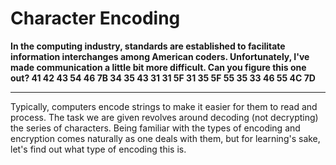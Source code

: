 # Character Encoding

**In the computing industry, standards are established to facilitate information interchanges among American coders. Unfortunately, I've made communication a little bit more difficult. Can you figure this one out? 41 42 43 54 46 7B 34 35 43 31 31 5F 31 35 5F 55 35 33 46 55 4C 7D**

---

Typically, computers encode strings to make it easier for them to read and process. The task we are given revolves around decoding (not decrypting) the series of characters. Being familiar with the types of encoding and encryption comes naturally as one deals with them, but for learning's sake, let's find out what type of encoding this is.

